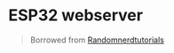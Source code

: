 # ESP32 webserver
> Borrowed from [Randomnerdtutorials](https://randomnerdtutorials.com/esp32-web-server-arduino-ide/)